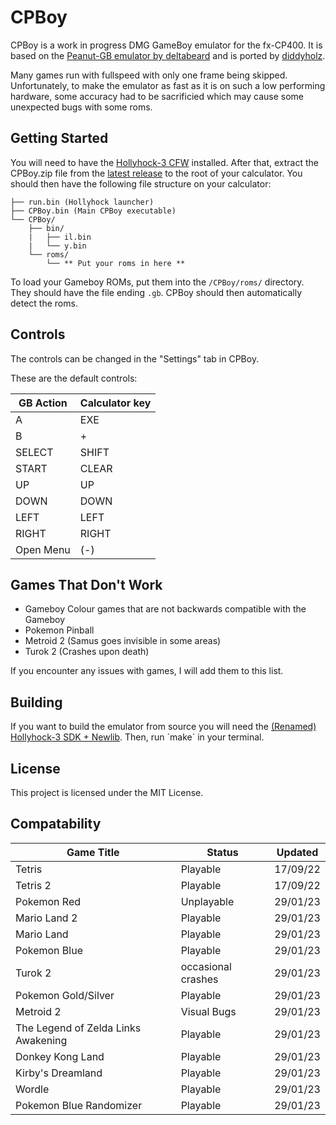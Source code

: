 # CPBoy

CPBoy is a work in progress DMG GameBoy emulator for the fx-CP400. It is based on the [Peanut-GB emulator by deltabeard](https://github.com/deltabeard/Peanut-GB) and is ported by [diddyholz](https://github.com/diddyholz/CPBoy/).

Many games run with fullspeed with only one frame being skipped. Unfortunately, to make the emulator as fast as it is on such a low performing hardware, some accuracy had to be sacrificied which may cause some unexpected bugs with some roms.

## Getting Started

You will need to have the [Hollyhock-3 CFW](https://github.com/ClasspadDev/hollyhock-3/) installed. After that, extract the CPBoy.zip file from the [latest release](https://github.com/ClasspadDev/CPBoy/releases) to the root of your calculator. You should then have the following file structure on your calculator:
```
├── run.bin (Hollyhock launcher)
├── CPBoy.bin (Main CPBoy executable)
└── CPBoy/
    ├── bin/
    |   ├── il.bin
    |   └── y.bin
    └── roms/
        └── ** Put your roms in here **
``` 

To load your Gameboy ROMs, put them into the `/CPBoy/roms/` directory. They should have the file ending `.gb`. CPBoy should then automatically detect the roms.


## Controls

The controls can be changed in the "Settings" tab in CPBoy.

These are the default controls:

| GB Action | Calculator key |
| --------- | -------------- |
| A         | EXE            |
| B         | +              |
| SELECT    | SHIFT          |
| START     | CLEAR          |
| UP        | UP             |
| DOWN      | DOWN           |
| LEFT      | LEFT           |
| RIGHT     | RIGHT          |
| Open Menu | (-)          |


## Games That Don't Work

 - Gameboy Colour games that are not backwards compatible with the Gameboy
 - Pokemon Pinball
 - Metroid 2 (Samus goes invisible in some areas)
 - Turok 2 (Crashes upon death)

If you encounter any issues with games, I will add them to this list.


## Building

If you want to build the emulator from source you will need the [(Renamed) Hollyhock-3 SDK + Newlib](https://github.com/QBos07/hollyhock-3). Then, run ´make´ in your terminal.


## License

This project is licensed under the MIT License.

## Compatability

| Game Title | Status   | Updated  |
| ---------- | -------- | -------- |
| Tetris     | Playable | 17/09/22 |
| Tetris 2   | Playable | 17/09/22 |
|Pokemon Red |Unplayable| 29/01/23 |
|Mario Land 2|Playable|29/01/23|
|Mario Land|Playable|29/01/23|
|Pokemon Blue|Playable|29/01/23|
|Turok 2|occasional crashes|29/01/23|
|Pokemon Gold/Silver|Playable|29/01/23|
|Metroid 2|Visual Bugs|29/01/23|
|The Legend of Zelda Links Awakening|Playable|29/01/23|
|Donkey Kong Land|Playable|29/01/23|
|Kirby's Dreamland|Playable|29/01/23|
|Wordle|Playable|29/01/23|
|Pokemon Blue Randomizer|Playable|29/01/23|
